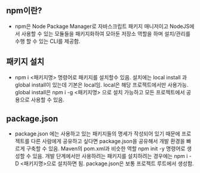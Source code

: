## npm이란?

- npm은 Node Package Manager로 자바스크립트 패키지 매니저이고 NodeJS에서 사용할 수 있는 모듈들을 패키지화하여 모아둔 저장소 역할을 하며 설치/관리를 수행 할 수 있는 CLI를 제공함.

## 패키지 설치

- npm i <패키지명> 명령어로 패키지를 설치할수 있음. 설치에는 local install 과 global install이 있는데 기본은 local임. local은 해당 프로젝트에서만 사용가능.
  global install은 npm i -g <패키지명> 으로 설치 가능하고 모든 프로젝트에서 공용으로 사용할 수 있음.

## package.json

- package.json 에는 사용하고 있는 패키지들의 명세가 작성되어 있기 때문에 프로젝트를 다른 사람에게 공유하고 싶다면 package.json을 공유해서 개발 환경을 빠르게 구축할 수 있음. Maven의 pom.xml과 비슷한 역할
  npm init -y 명령어로 생성할 수 있음.
  개발 단계에서만 사용하려는 패키지를 설치하려는 경우에는 npm i -D <패키지명>으로 설치하면 됨.
  package.json은 보통 프로젝트 루트에서 생성함.
